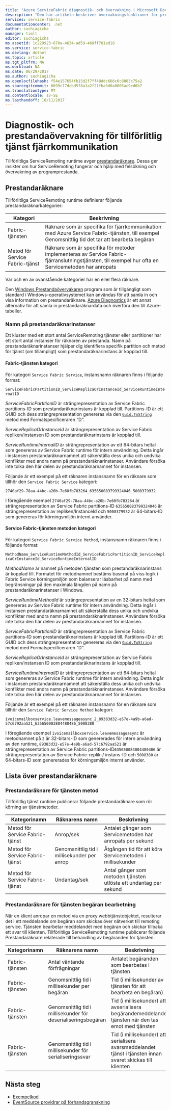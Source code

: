 ```yaml
---
title: "Azure ServiceFabric diagnostik- och övervakning | Microsoft Docs"
description: "Den här artikeln beskriver övervakningsfunktioner för programprestanda i tillförlitliga ServiceRemoting för Service Fabric-körningsmiljön som prestandaräknare som sänds av den."
services: service-fabric
documentationcenter: .net
author: suchiagicha
manager: timlt
editor: suchiagicha
ms.assetid: 1c229923-670a-4634-ad59-468ff781ad18
ms.service: service-fabric
ms.devlang: dotnet
ms.topic: article
ms.tgt_pltfrm: NA
ms.workload: NA
ms.date: 06/29/2017
ms.author: suchiagicha
ms.openlocfilehash: f54e157654fb15d2f7ff48ddc666c6c8803c75a2
ms.sourcegitcommit: 6699c77dcbd5f8a1a2f21fba3d0a0005ac9ed6b7
ms.translationtype: MT
ms.contentlocale: sv-SE
ms.lasthandoff: 10/11/2017
---
```

# <a name="diagnostics-and-performance-monitoring-for-reliable-service-remoting"></a>Diagnostik- och prestandaövervakning för tillförlitlig tjänst fjärrkommunikation
Tillförlitliga ServiceRemoting runtime avger [prestandaräknare](https://msdn.microsoft.com/library/system.diagnostics.performancecounter.aspx). Dessa ger insikter om hur ServiceRemoting fungerar och hjälp med felsökning och övervakning av programprestanda.


## <a name="performance-counters"></a>Prestandaräknare
Tillförlitliga ServiceRemoting runtime definierar följande prestandaräknarkategorier:

| Kategori | Beskrivning |
| --- | --- |
| Fabric-tjänsten |Räknare som är specifika för fjärrkommunikation med Azure Service Fabric-tjänsten, till exempel Genomsnittlig tid det tar att bearbeta begäran |
| Metod för Service Fabric-tjänst |Räknare som är specifika för metoder implementeras av Service Fabric-fjärranslutningstjänsten, till exempel hur ofta en Servicemetoden har anropats |

Var och en av ovanstående kategorier har en eller flera räknare.

Den [Windows Prestandaövervakaren](https://technet.microsoft.com/library/cc749249.aspx) program som är tillgängligt som standard i Windows-operativsystemet kan användas för att samla in och visa information om prestandaräknare. [Azure Diagnostics](../cloud-services/cloud-services-dotnet-diagnostics.md) är ett annat alternativ för att samla in prestandaräknardata och överföra den till Azure-tabeller.

### <a name="performance-counter-instance-names"></a>Namn på prestandaräknarinstanser
Ett kluster med ett stort antal ServiceRemoting tjänster eller partitioner har ett stort antal instanser för räknaren av prestanda. Namn på prestandaräknarinstanser hjälper dig identifiera specifik partition och metod för tjänst (om tillämpligt) som prestandaräknarinstans är kopplad till.

#### <a name="service-fabric-service-category"></a>Fabric-tjänsten kategori
För kategori `Service Fabric Service`, instansnamn räknaren finns i följande format:

`ServiceFabricPartitionID_ServiceReplicaOrInstanceId_ServiceRuntimeInternalID`

*ServiceFabricPartitionID* är strängrepresentation av Service Fabric partitions-ID som prestandaräknarinstans är kopplad till. Partitions-ID är ett GUID och dess strängrepresentation genereras via den [ `Guid.ToString` ](https://msdn.microsoft.com/library/97af8hh4.aspx) metod med Formatspecificeraren ”D”.

*ServiceReplicaOrInstanceId* är strängrepresentation av Service Fabric repliken/instansen ID som prestandaräknarinstans är kopplad till.

*ServiceRuntimeInternalID* är strängrepresentation av ett 64-bitars heltal som genereras av Service Fabric runtime för intern användning. Detta ingår i instansen prestandaräknarnamnet att säkerställa dess unika och undvika konflikter med andra namn på prestandaräknarinstanser. Användare försöka inte tolka den här delen av prestandaräknarnamnet för instansen.

Följande är ett exempel på ett räknaren instansnamn för en räknare som tillhör den `Service Fabric Service` kategori:

`2740af29-78aa-44bc-a20b-7e60fb783264_635650083799324046_5008379932`

I föregående exempel `2740af29-78aa-44bc-a20b-7e60fb783264` är strängrepresentation av Service Fabric partitions-ID `635650083799324046` är strängrepresentation av repliken/InstanceId och `5008379932` är 64-bitars-ID som genereras för körningsmiljön internt använder.

#### <a name="service-fabric-service-method-category"></a>Service Fabric-tjänsten metoden kategori
För kategori `Service Fabric Service Method`, instansnamn räknaren finns i följande format:

`MethodName_ServiceRuntimeMethodId_ServiceFabricPartitionID_ServiceReplicaOrInstanceId_ServiceRuntimeInternalID`

*MethodName* är namnet på metoden tjänsten som prestandaräknarinstans är kopplad till. Formatet för metodnamnet bestäms baserat på viss logik i Fabric Service körningsmiljön som balanserar läsbarhet på namn med begränsningar på den maximala längden på namn på prestandaräknarinstanser i Windows.

*ServiceRuntimeMethodId* är strängrepresentation av en 32-bitars heltal som genereras av Service Fabric runtime för intern användning. Detta ingår i instansen prestandaräknarnamnet att säkerställa dess unika och undvika konflikter med andra namn på prestandaräknarinstanser. Användare försöka inte tolka den här delen av prestandaräknarnamnet för instansen.

*ServiceFabricPartitionID* är strängrepresentation av Service Fabric partitions-ID som prestandaräknarinstans är kopplad till. Partitions-ID är ett GUID och dess strängrepresentation genereras via den [ `Guid.ToString` ](https://msdn.microsoft.com/library/97af8hh4.aspx) metod med Formatspecificeraren ”D”.

*ServiceReplicaOrInstanceId* är strängrepresentation av Service Fabric repliken/instansen ID som prestandaräknarinstans är kopplad till.

*ServiceRuntimeInternalID* är strängrepresentation av ett 64-bitars heltal som genereras av Service Fabric runtime för intern användning. Detta ingår i instansen prestandaräknarnamnet att säkerställa dess unika och undvika konflikter med andra namn på prestandaräknarinstanser. Användare försöka inte tolka den här delen av prestandaräknarnamnet för instansen.

Följande är ett exempel på ett räknaren instansnamn för en räknare som tillhör den `Service Fabric Service Method` kategori:

`ivoicemailboxservice.leavemessageasync_2_89383d32-e57e-4a9b-a6ad-57c6792aa521_635650083804480486_5008380`

I föregående exempel `ivoicemailboxservice.leavemessageasync` är metodnamnet på `2` är 32-bitars-ID som genererades för intern användning av den runtime, `89383d32-e57e-4a9b-a6ad-57c6792aa521` är strängrepresentation av Service Fabric partitions-ID`635650083804480486` är strängrepresentation av Service Fabric-replik-/ instans-ID och `5008380` är 64-bitars-ID som genererades för körningsmiljön internt använder.

## <a name="list-of-performance-counters"></a>Lista över prestandaräknare
### <a name="service-method-performance-counters"></a>Prestandaräknare för tjänsten metod

Tillförlitlig tjänst runtime publicerar följande prestandaräknare som rör körning av tjänstmetoder.

| Kategorinamn | Räknarens namn | Beskrivning |
| --- | --- | --- |
| Metod för Service Fabric-tjänst |Anrop/sek |Antalet gånger som Servicemetoden har anropats per sekund |
| Metod för Service Fabric-tjänst |Genomsnittlig tid i millisekunder per anrop |Åtgången tid för att köra Servicemetoden i millisekunder |
| Metod för Service Fabric-tjänst |Undantag/sek |Antal gånger som metoden tjänsten utlöste ett undantag per sekund |

### <a name="service-request-processing-performance-counters"></a>Prestandaräknare för tjänsten begäran bearbetning
När en klient anropar en metod via en proxy webbtjänstobjektet, resulterar det i ett meddelande om begäran som skickas över nätverket till remoting service. Tjänsten bearbetar meddelandet med begäran och skickar tillbaka ett svar till klienten. Tillförlitliga ServiceRemoting runtime publicerar följande Prestandaräknare relaterade till behandling av begäranden för tjänsten.

| Kategorinamn | Räknarens namn | Beskrivning |
| --- | --- | --- |
| Fabric-tjänsten |Antal väntande förfrågningar |Antalet begäranden som bearbetas i tjänsten |
| Fabric-tjänsten |Genomsnittlig tid i millisekunder per begäran |Tid (i millisekunder av tjänsten för att bearbeta en begäran) |
| Fabric-tjänsten |Genomsnittlig tid i millisekunder för deserialiseringsbegäran |Tid (i millisekunder) att avserialisera begärandemeddelandet tjänsten när den tas emot med tjänsten |
| Fabric-tjänsten |Genomsnittlig tid i millisekunder för serialiseringssvar |Tid (i millisekunder) att serialisera svarsmeddelandet tjänst i tjänsten innan svaret skickas till klienten |

## <a name="next-steps"></a>Nästa steg
* [Exempelkod](https://github.com/Azure/servicefabric-samples)
* [EventSource providrar på förhandsgranskning](https://blogs.msdn.microsoft.com/vancem/2012/07/09/introduction-tutorial-logging-etw-events-in-c-system-diagnostics-tracing-eventsource/)
